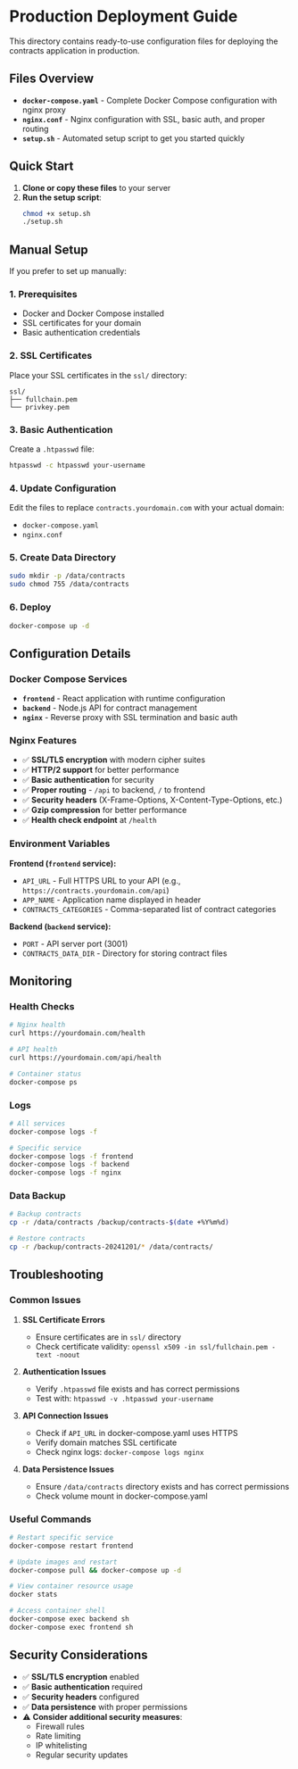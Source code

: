 # Production Deployment Guide

This directory contains ready-to-use configuration files for deploying the contracts application in production.

## Files Overview

- **`docker-compose.yaml`** - Complete Docker Compose configuration with nginx proxy
- **`nginx.conf`** - Nginx configuration with SSL, basic auth, and proper routing
- **`setup.sh`** - Automated setup script to get you started quickly

## Quick Start

1. **Clone or copy these files** to your server
2. **Run the setup script**:
   ```bash
   chmod +x setup.sh
   ./setup.sh
   ```

## Manual Setup

If you prefer to set up manually:

### 1. Prerequisites

- Docker and Docker Compose installed
- SSL certificates for your domain
- Basic authentication credentials

### 2. SSL Certificates

Place your SSL certificates in the `ssl/` directory:
```
ssl/
├── fullchain.pem
└── privkey.pem
```

### 3. Basic Authentication

Create a `.htpasswd` file:
```bash
htpasswd -c htpasswd your-username
```

### 4. Update Configuration

Edit the files to replace `contracts.yourdomain.com` with your actual domain:
- `docker-compose.yaml`
- `nginx.conf`

### 5. Create Data Directory

```bash
sudo mkdir -p /data/contracts
sudo chmod 755 /data/contracts
```

### 6. Deploy

```bash
docker-compose up -d
```

## Configuration Details

### Docker Compose Services

- **`frontend`** - React application with runtime configuration
- **`backend`** - Node.js API for contract management
- **`nginx`** - Reverse proxy with SSL termination and basic auth

### Nginx Features

- ✅ **SSL/TLS encryption** with modern cipher suites
- ✅ **HTTP/2 support** for better performance
- ✅ **Basic authentication** for security
- ✅ **Proper routing** - `/api` to backend, `/` to frontend
- ✅ **Security headers** (X-Frame-Options, X-Content-Type-Options, etc.)
- ✅ **Gzip compression** for better performance
- ✅ **Health check endpoint** at `/health`

### Environment Variables

**Frontend (`frontend` service):**
- `API_URL` - Full HTTPS URL to your API (e.g., `https://contracts.yourdomain.com/api`)
- `APP_NAME` - Application name displayed in header
- `CONTRACTS_CATEGORIES` - Comma-separated list of contract categories

**Backend (`backend` service):**
- `PORT` - API server port (3001)
- `CONTRACTS_DATA_DIR` - Directory for storing contract files

## Monitoring

### Health Checks

```bash
# Nginx health
curl https://yourdomain.com/health

# API health
curl https://yourdomain.com/api/health

# Container status
docker-compose ps
```

### Logs

```bash
# All services
docker-compose logs -f

# Specific service
docker-compose logs -f frontend
docker-compose logs -f backend
docker-compose logs -f nginx
```

### Data Backup

```bash
# Backup contracts
cp -r /data/contracts /backup/contracts-$(date +%Y%m%d)

# Restore contracts
cp -r /backup/contracts-20241201/* /data/contracts/
```

## Troubleshooting

### Common Issues

1. **SSL Certificate Errors**
   - Ensure certificates are in `ssl/` directory
   - Check certificate validity: `openssl x509 -in ssl/fullchain.pem -text -noout`

2. **Authentication Issues**
   - Verify `.htpasswd` file exists and has correct permissions
   - Test with: `htpasswd -v .htpasswd your-username`

3. **API Connection Issues**
   - Check if `API_URL` in docker-compose.yaml uses HTTPS
   - Verify domain matches SSL certificate
   - Check nginx logs: `docker-compose logs nginx`

4. **Data Persistence Issues**
   - Ensure `/data/contracts` directory exists and has correct permissions
   - Check volume mount in docker-compose.yaml

### Useful Commands

```bash
# Restart specific service
docker-compose restart frontend

# Update images and restart
docker-compose pull && docker-compose up -d

# View container resource usage
docker stats

# Access container shell
docker-compose exec backend sh
docker-compose exec frontend sh
```

## Security Considerations

- ✅ **SSL/TLS encryption** enabled
- ✅ **Basic authentication** required
- ✅ **Security headers** configured
- ✅ **Data persistence** with proper permissions
- ⚠️ **Consider additional security measures**:
  - Firewall rules
  - Rate limiting
  - IP whitelisting
  - Regular security updates 